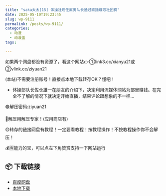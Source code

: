 ```yaml
---
title: "saka太太[15] 体操社现任直男队长通过直播赚取社团费"
date: 2025-05-10T19:23:45
slug: wp-9111
permalink: /posts/wp-9111/
categories:
  - 动漫
  - 动漫盖
tags:

---
```


如果两个网盘都没有资源了，看这个网站👉①link3.cc/xianyu21或②vlink.cc/ziyuan21

(本站)不需要注册账号！直接点本地下载转存OK？懂吧！

*   体操部队长佐仓雄一在朋友的介绍下，决定利用流媒体网站为部里赚钱。在完全不了解的情况下就决定开始直播，结果评论跟想象的不一样…

🟢解压密码:ziyuan21

🔵解压用解压专家！(应用商店有)

🟡转存的链接网盘有教程！一定要看教程！按教程操作！不按教程操作你不会解压！

💰🈶能力的宝，可以点左下角赞赏支持一下网站运行

## 📦 下载链接
- [百度网盘](https://blziyuan21.com/pay-download/9111?key=feb71eb8f4&down_id=0)
- [本地下载](https://blziyuan21.com/pay-download/9111?key=feb71eb8f4&down_id=1)

